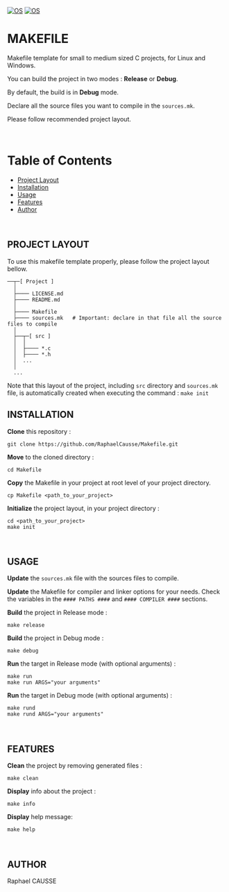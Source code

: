 [![OS](https://img.shields.io/badge/os-linux-blue.svg)](https://shields.io/)
[![OS](https://img.shields.io/badge/os-windows-blue.svg)](https://shields.io/)

# MAKEFILE

Makefile template for small to medium sized C projects, for Linux and Windows.

You can build the project in two modes : **Release** or **Debug**.

By default, the build is in **Debug** mode.

Declare all the source files you want to compile in the `sources.mk`.

Please follow recommended project layout.

<br>

# Table of Contents
 
- [Project Layout](#project-layout)
- [Installation](#installation)
- [Usage](#usage)
- [Features](#features)
- [Author](#author)

<br>

## PROJECT LAYOUT

To use this makefile template properly, please follow the project layout bellow.
```
──┬─[ Project ]
  │
  ├──── LICENSE.md
  ├──── README.md
  │
  ├──── Makefile
  ├──── sources.mk   # Important: declare in that file all the source files to compile
  │
  ├──┬─[ src ]
  │  │
  │  ├──── *.c
  │  ├──── *.h
  │  ...
  │
  ...
```
Note that this layout of the project, including `src` directory and `sources.mk` file, is automatically created when executing the command : `make init`
<br>

## INSTALLATION

**Clone** this repository :
```
git clone https://github.com/RaphaelCausse/Makefile.git
```
**Move** to the cloned directory :
```
cd Makefile
```
**Copy** the Makefile in your project at root level of your project directory.
```
cp Makefile <path_to_your_project>
```
**Initialize** the project layout, in your project directory :
```
cd <path_to_your_project>
make init
```

<br>

## USAGE

**Update** the `sources.mk` file with the sources files to compile.

**Update** the Makefile for compiler and linker options for your needs. Check the variables in the `#### PATHS ####` and `#### COMPILER ####` sections.

**Build** the project in Release mode :
```
make release
```
**Build** the project in Debug mode :
```
make debug
```
**Run** the target in Release mode (with optional arguments) :
```
make run
make run ARGS="your arguments"
```
**Run** the target in Debug mode (with optional arguments) :
```
make rund
make rund ARGS="your arguments"
```
<br>

## FEATURES

**Clean** the project by removing generated files :
```
make clean
```
**Display** info about the project :
```
make info
```
**Display** help message:
```
make help
```
<br>

## AUTHOR

Raphael CAUSSE
